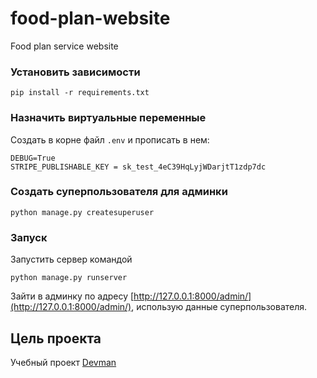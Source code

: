 # food-plan-website
 Food plan service website

### Установить зависимости
```
pip install -r requirements.txt
```
### Назначить виртуальные переменные
Создать в корне файл `.env` и прописать в нем:
```
DEBUG=True
STRIPE_PUBLISHABLE_KEY = sk_test_4eC39HqLyjWDarjtT1zdp7dc
```

### Создать суперпользователя для админки
```
python manage.py createsuperuser
```

### Запуск
Запустить сервер командой
```
python manage.py runserver
```
Зайти в админку по адресу [http://127.0.0.1:8000/admin/](http://127.0.0.1:8000/admin/),
использую данные суперпользователя.

## Цель проекта
Учебный проект [Devman](https://dvmn.org/)